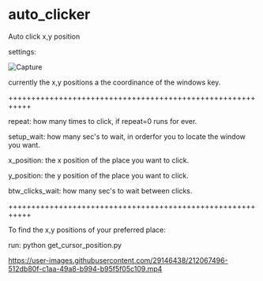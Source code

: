 # auto_clicker
Auto click x,y position

settings:

![Capture](https://user-images.githubusercontent.com/29146438/212065862-dd95f121-b38d-4dc6-80ed-fe47959bd02b.PNG)

currently the x,y positions a the coordinance of the windows key.

+++++++++++++++++++++++++++++++++++++++++++++++++++++++++++

repeat: how many times to click, if repeat=0 runs for ever.

setup_wait: how many sec's to wait, in orderfor you to locate the window you want.

x_position: the x position of the place you want to click.

y_position: the y position of the place you want to click.

btw_clicks_wait: how many sec's to wait between clicks.

+++++++++++++++++++++++++++++++++++++++++++++++++++++++++++

To find the x,y positions of your preferred place:

run: python get_cursor_position.py

https://user-images.githubusercontent.com/29146438/212067496-512db80f-c1aa-49a8-b994-b95f5f05c109.mp4

